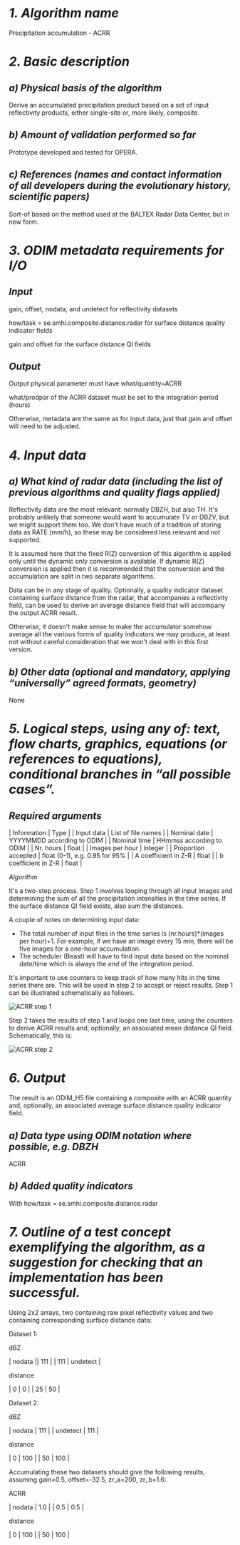 # *1. Algorithm name*
Precipitation accumulation - ACRR

# *2. Basic description*
## *a) Physical basis of the algorithm*
Derive an accumulated precipitation product based on a set of input reflectivity products, either single-site or, more likely, composite.

## *b) Amount of validation performed so far*
Prototype developed and tested for OPERA.

## *c) References (names and contact information of all developers during the evolutionary history, scientific papers)*
Sort-of based on the method used at the BALTEX Radar Data Center, but in new form.

# *3. ODIM metadata requirements for I/O*
## *Input*
gain, offset, nodata, and undetect for reflectivity datasets

how/task = se.smhi.composite.distance.radar for surface distance quality indicator fields

gain and offset for the surface distance QI fields

## *Output*
Output physical parameter must have what/quantity=ACRR

what/prodpar of the ACRR dataset must be set to the integration period (hours)

Otherwise, metadata are the same as for input data, just that gain and offset will need to be adjusted.

# *4. Input data*
## *a) What kind of radar data (including the list of previous algorithms and quality flags applied)*
Reflectivity data are the most relevant: normally DBZH, but also TH. It's probably unlikely that someone would want to accumulate TV or DBZV, but we might support them too. We don't have much of a tradition of storing data as RATE (mm/h), so these may be considered less relevant and not supported.

It is assumed here that the fixed R(Z) conversion of this algorithm is applied only until the dynamic only conversion is available. If dynamic R(Z) conversion is applied then it is recommended that the conversion and the accumulation are split in two separate algorithms.

Data can be in any stage of quality. Optionally, a quality indicator dataset containing surface distance from the radar, that accompanies a reflectivity field, can be used to derive an average distance field that will accompany the output ACRR result.

Otherwise, it doesn't make sense to make the accumulator somehow average all the various forms of quality indicators we may produce, at least not without careful consideration that we won't deal with in this first version.

## *b) Other data (optional and mandatory, applying “universally” agreed formats, geometry)*
None

# *5. Logical steps, using any of: text, flow charts, graphics, equations (or references to equations), conditional branches in “all possible cases”.*
## *Required arguments*

| Information | Type |
| Input data | List of file names |
| Nominal date | YYYYMMDD according to ODIM |
| Nominal time | HHmmss according to ODIM |
| Nr. hours | float |
| Images per hour | integer |
| Proportion accepted | float (0-1), e.g. 0.95 for 95% |
| A coefficient in Z-R | float |
| b coefficient in Z-R | float |

*Algorithm*

It's a two-step process. Step 1 involves looping through all input images and determining the sum of all the precipitation intensities in the time series. If the surface distance QI field exists, also sum the distances.

A couple of notes on determining input data:

* The total number of input files in the time series is (nr.hours)*(images per hour)+1. For example, if we have an image every 15 min, there will be five images for a one-hour accumulation.
* The scheduler (Beast) will have to find input data based on the nominal date/time which is always the *end* of the integration period.

It's important to use counters to keep track of how many hits in the time series there are. This will be used in step 2 to accept or reject results. Step 1 can be illustrated schematically as follows.

![ACRR step 1](/images/ACRR_step_1.png)
<!--	
	#!graphviz
	digraph S {
	"nodata?"[shape=diamond]
	"undetect?"[shape=diamond]
	"distance\nfield?"[shape=diamond]
	"Loop over\ninput images"->"Loop over\npixels"
	"Loop over\npixels"->"nodata?"
	"undetect?"->"Convert dBZ\nto mm/h"[label="no"]
	"undetect?"->"distance\nfield?"[label="no"]
	"nodata?"->"undetect?"[label="no"]
	"nodata?"->"Increment\nnodata counter"[label="yes"]
	"Convert dBZ\nto mm/h"->"Add mm/h\nto mm/h sum"
	"distance\nfield?"->"Add distance\nto distance sum"[label="yes"]
	"Add distance\nto distance sum"->"Increment distance\nsum counter"
	}
-->	
	
Step 2 takes the results of step 1 and loops one last time, using the counters to derive ACRR results and, optionally, an associated mean distance QI field. Schematically, this is:

![ACRR step 2](/images/ACRR_step_2.png)

<!--	
	#!graphviz
	digraph A {
	"nodata?"[shape=diamond]
	"undetect?"[shape=diamond]
	"distance\nfield?"[shape=diamond]
	"enough\ndata?"[shape=diamond]
	"Loop over\npixels"->"nodata?"
	"nodata?"->"undetect?"[label="no"]
	"undetect?"->"enough\ndata?"[label="no"]
	"enough\ndata?"->"distance\nfield?"[label="yes"]
	"enough\ndata?"->"Determine average mm/h,\nThen multiply\nby nr. hours."[label="yes"]
	"distance\nfield?"->"Divide distance sum\nby distance counter.\nDivide by 1000\nto yield km."[label="yes"]
	}
-->	
	
# *6. Output*
The result is an ODIM_H5 file containing a composite with an ACRR quantity and, optionally, an associated average surface distance quality indicator field.

## *a) Data type using ODIM notation where possible, e.g. DBZH*
ACRR

## *b) Added quality indicators*
With how/task = se.smhi.composite.distance.radar

# *7. Outline of a test concept exemplifying the algorithm, as a suggestion for checking that an implementation has been successful.*
Using 2x2 arrays, two containing raw pixel reflectivity values and two containing corresponding surface distance data:

Dataset 1:

dBZ

| nodata || 111 |
| 111 | undetect |

distance

| 0 | 0 |
| 25 | 50 |

Dataset 2:

dBZ

| nodata | 111 |
| undetect | 111 |

distance

| 0 | 100 |
| 50 | 100 |

Accumulating these two datasets should give the following results, assuming gain=0.5, offset=-32.5, zr_a=200, zr_b=1.6:

ACRR

| nodata | 1.0 |
| 0.5 | 0.5 |

distance

| 0 | 100 |
| 50 | 100 |


